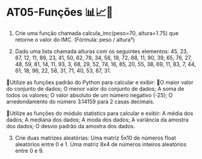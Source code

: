# AT05-Funções 📊📈📌


1) Crie uma função chamada calcula_imc(peso=70, altura=1.75) que retorne o valor do IMC.
(Fórmula: peso / altura²)

2) Dado uma lista chamada alturas com os seguintes elementos: 45, 23, 67, 12, 11, 89, 23, 41, 50, 62, 78, 34, 56, 19, 72, 88, 11, 90, 39, 65, 76, 27, 48, 59, 81, 14, 11, 93, 3, 68, 29, 52, 74, 16, 85, 20, 55, 38, 69, 11, 83, 7, 44, 61, 18, 96, 22, 58, 31, 71, 40, 53, 87, 31.


🔸Utilize as funções padrão do Python para calcular e exibir:
🔸O maior valor do conjunto de dados;
O menor valor do conjunto de dados;
A soma de todos os valores;
O valor absoluto de um número negativo (-25);
O arredondamento do número 3.14159 para 2 casas decimais.


🔸Utilize as funções do módulo statistics para calcular e exibir:
A média dos dados;
A mediana dos dados;
A moda dos dados;
A variância da amostra dos dados;
O desvio padrão da amostra dos dados.


3) Crie duas matrizes aleatórias:
Uma matriz 5x10 de números float aleatórios entre 0 e 1.
Uma matriz 8x4 de números inteiros aleatórios entre 0 e 9.

